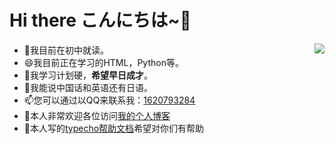 # Hi there  こんにちは~🎈

- 🔭我目前在初中就读。<img  src="https://github-readme-stats.vercel.app/api?username=boxcheese" align='Right'/>
- 😄我目前正在学习的HTML，Python等。
- 🍗我学习计划硬，**希望早日成才**。
- 💬我能说中国话和英语还有日语。
- 📫您可以通过以QQ来联系我：[1620793284](https://shang.qq.com//open_webaio.html)
- 🦄本人非常欢迎各位访问[我的个人博客](https://blog.china97.cn/)
- 🍋本人写的[typecho帮助文档](https://boxcheese.github.io/#/)希望对你们有帮助
